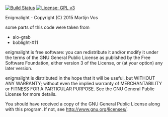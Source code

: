 [![Build Status](https://travis-ci.com/nickersk/enigmalight.svg?branch=4.4)](https://travis-ci.com/nickersk/enigmalight) 
[![License: GPL v3](https://img.shields.io/badge/License-GPLv3-blue.svg)](https://www.gnu.org/licenses/gpl-3.0)

Enigmalight - Copyright (C) 2015 Martijn Vos

some parts of this code were taken from
- aio-grab
- boblight-X11

enigmalight is free software: you can redistribute it and/or modify it
under the terms of the GNU General Public License as published by the
Free Software Foundation, either version 3 of the License, or
(at your option) any later version.

enigmalight is distributed in the hope that it will be useful, but
WITHOUT ANY WARRANTY; without even the implied warranty of
MERCHANTABILITY or FITNESS FOR A PARTICULAR PURPOSE.
See the GNU General Public License for more details.

You should have received a copy of the GNU General Public License along
with this program.  If not, see <http://www.gnu.org/licenses/>.
